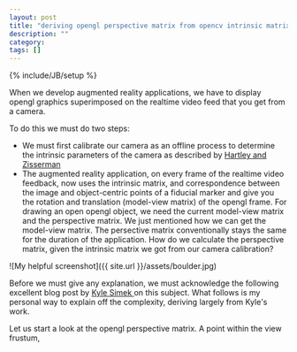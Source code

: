 ```yaml
---
layout: post
title: "deriving opengl perspective matrix from opencv intrinsic matrix"
description: ""
category: 
tags: []
---
```

{% include/JB/setup %}

When we develop augmented reality applications, we have to display opengl graphics superimposed on the realtime video feed that you get from a camera.

To do this we must do two steps:
* We must first calibrate our camera as an offline process to determine the intrinsic parameters of the camera as described by [Hartley and Zisserman](http://users.rsise.anu.edu.au/hartley/public_html/Papers/CVPR99-tutorial/tutorial.pdf)
* The augmented reality application, on every frame of the realtime video feedback, now uses the intrinsic matrix, and correspondence between the image and object-centric points of a fiducial marker and give you the rotation and translation (model-view matrix) of the opengl frame.
For drawing an open opengl object, we need the current model-view matrix and the perspective matrix. We just mentioned how we can get the model-view matrix. The persective matrix conventionally stays the same for the duration of the application. How do we calculate the perspective matrix, given the intrinsic matrix we got from our camera calibration?



![My helpful screenshot]({{ site.url }}/assets/boulder.jpg)

Before we must give any explanation, we must acknowledge the following excellent blog post by <a title="Kyle Simek's explanation" href="//ksimek.github.io/2013/06/03/calibrated_cameras_in_opengl/">Kyle Simek </a> on this subject. What follows is my personal way to explain off the complexity, deriving largely from Kyle's work.

Let us start a look at the opengl perspective matrix. A point within the view frustum,
